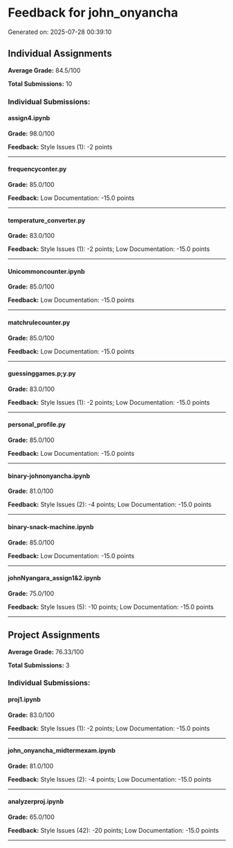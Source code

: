 # Feedback for john_onyancha

Generated on: 2025-07-28 00:39:10

## Individual Assignments

**Average Grade:** 84.5/100

**Total Submissions:** 10

### Individual Submissions:

#### assign4.ipynb

**Grade:** 98.0/100

**Feedback:** Style Issues (1): -2 points

---

#### frequencyconter.py

**Grade:** 85.0/100

**Feedback:** Low Documentation: -15.0 points

---

#### temperature_converter.py

**Grade:** 83.0/100

**Feedback:** Style Issues (1): -2 points; Low Documentation: -15.0 points

---

#### Unicommoncounter.ipynb

**Grade:** 85.0/100

**Feedback:** Low Documentation: -15.0 points

---

#### matchrulecounter.py

**Grade:** 85.0/100

**Feedback:** Low Documentation: -15.0 points

---

#### guessinggames.p;y.py

**Grade:** 83.0/100

**Feedback:** Style Issues (1): -2 points; Low Documentation: -15.0 points

---

#### personal_profile.py

**Grade:** 85.0/100

**Feedback:** Low Documentation: -15.0 points

---

#### binary-johnonyancha.ipynb

**Grade:** 81.0/100

**Feedback:** Style Issues (2): -4 points; Low Documentation: -15.0 points

---

#### binary-snack-machine.ipynb

**Grade:** 85.0/100

**Feedback:** Low Documentation: -15.0 points

---

#### johnNyangara_assign1&2.ipynb

**Grade:** 75.0/100

**Feedback:** Style Issues (5): -10 points; Low Documentation: -15.0 points

---

## Project Assignments

**Average Grade:** 76.33/100

**Total Submissions:** 3

### Individual Submissions:

#### proj1.ipynb

**Grade:** 83.0/100

**Feedback:** Style Issues (1): -2 points; Low Documentation: -15.0 points

---

#### john_onyancha_midtermexam.ipynb

**Grade:** 81.0/100

**Feedback:** Style Issues (2): -4 points; Low Documentation: -15.0 points

---

#### analyzerproj.ipynb

**Grade:** 65.0/100

**Feedback:** Style Issues (42): -20 points; Low Documentation: -15.0 points

---

